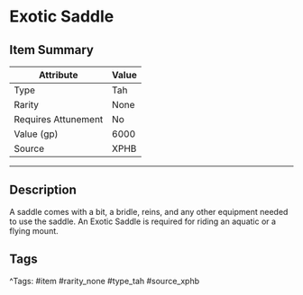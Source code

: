 # Exotic Saddle

## Item Summary

| Attribute            | Value                        |
|----------------------|------------------------------|
| Type                 | Tah |
| Rarity               | None             |
| Requires Attunement  | No                |
| Value (gp)           | 6000    |
| Source               | XPHB |

---

## Description

A saddle comes with a bit, a bridle, reins, and any other equipment needed to use the saddle. An Exotic Saddle is required for riding an aquatic or a flying mount.

## Tags

^Tags: #item #rarity_none #type_tah #source_xphb